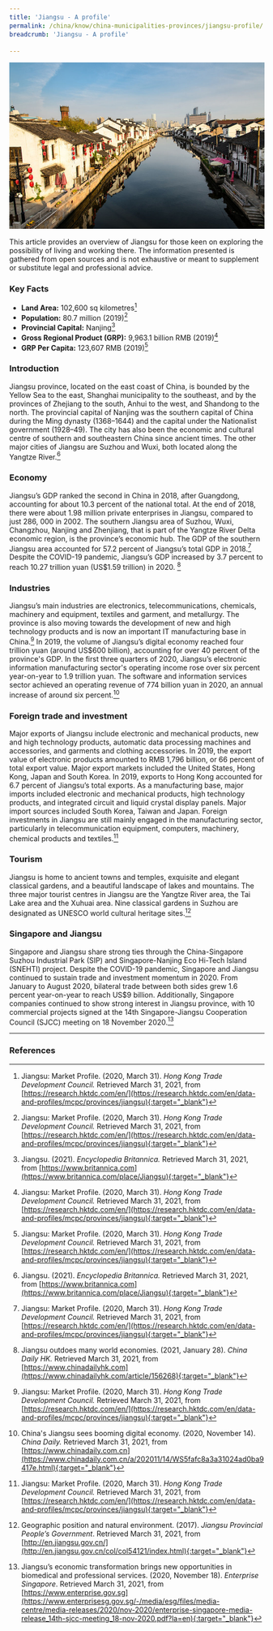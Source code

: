 ```yaml
---
title: 'Jiangsu - A profile'
permalink: /china/know/china-municipalities-provinces/jiangsu-profile/
breadcrumb: 'Jiangsu - A profile'

---
```



<img src="\images\china-selected\jiangsu-profile.jpg" alt="jiangsu profile banner" style="width:800px;" />

This article provides an overview of Jiangsu for those keen on exploring the possibility of living and working there. The information presented is gathered from open sources and is not exhaustive or meant to supplement or substitute legal and professional advice. 

### **Key Facts**

- **Land Area:** 102,600 sq kilometres[^1]
- **Population:** 80.7 million (2019)[^2]
- **Provincial Capital:** Nanjing[^3]
- **Gross Regional Product (GRP):** 9,963.1 billion RMB (2019)[^4]
- **GRP Per Capita:** 123,607 RMB (2019)[^5]

### **Introduction**

Jiangsu province, located on the east coast of China, is bounded by the Yellow Sea to the east, Shanghai municipality to the southeast, and by the provinces of Zhejiang to the south, Anhui to the west, and Shandong to the north. The provincial capital of Nanjing was the southern capital of China during the Ming dynasty (1368–1644) and the capital under the Nationalist government (1928–49). The city has also been the economic and cultural centre of southern and southeastern China since ancient times. The other major cities of Jiangsu are Suzhou and Wuxi, both located along the Yangtze River.[^6]

### **Economy**

<!--div style="width:image width px; font-size:80%; text-align:center;"><img src="\images\china-selected\jiangsu-profile-chart-1.jpg" style="width:350px;" />Data Source: Jiangsu: Market Profile. (2018, January). Hong Kong Trade Development Council.</div-->

Jiangsu’s GDP ranked the second in China in 2018, after Guangdong, accounting for about 10.3 percent of the national total. At the end of 2018, there were about 1.98 million private enterprises in Jiangsu, compared to just 286, 000 in 2002. The southern Jiangsu area of Suzhou, Wuxi, Changzhou, Nanjing and Zhenjiang, that is part of the Yangtze River Delta economic region, is the province’s economic hub. The GDP of the southern Jiangsu area accounted for 57.2 percent of Jiangsu’s total GDP in 2018.[^7] Despite the COVID-19 pandemic, Jiangsu’s GDP increased by 3.7 percent to reach 10.27 trillion yuan (US$1.59 trillion) in 2020. [^8]

### **Industries**

Jiangsu’s main industries are electronics, telecommunications, chemicals, machinery and equipment, textiles and garment, and metallurgy. The province is also moving towards the development of new and high technology products and is now an important IT manufacturing base in China.[^9] In 2019, the volume of Jiangsu’s digital economy reached four trillion yuan (around US$600 billion), accounting for over 40 percent of the province's GDP. In the first three quarters of 2020, Jiangsu’s electronic information manufacturing sector's operating income rose over six percent year-on-year to 1.9 trillion yuan. The software and information services sector achieved an operating revenue of 774 billion yuan in 2020, an annual increase of around six percent.[^10]

### **Foreign trade and investment**

Major exports of Jiangsu include electronic and mechanical products, new and high technology products, automatic data processing machines and accessories, and garments and clothing accessories. In 2019, the export value of electronic products amounted to RMB 1,796 billion, or 66 percent of total export value. Major export markets included the United States, Hong Kong, Japan and South Korea. In 2019, exports to Hong Kong accounted for 6.7 percent of Jiangsu’s total exports. As a manufacturing base, major imports included electronic and mechanical products, high technology products, and integrated circuit and liquid crystal display panels. Major import sources included South Korea, Taiwan and Japan. Foreign investments in Jiangsu are still mainly engaged in the manufacturing sector, particularly in telecommunication equipment, computers, machinery, chemical products and textiles.[^11]

### **Tourism**

Jiangsu is home to ancient towns and temples, exquisite and elegant classical gardens, and a beautiful landscape of lakes and mountains. The three major tourist centres in Jiangsu are the Yangtze River area, the Tai Lake area and the Xuhuai area. Nine classical gardens in Suzhou are designated as UNESCO world cultural heritage sites.[^12]

### **Singapore and Jiangsu**

Singapore and Jiangsu share strong ties through the China-Singapore Suzhou Industrial Park (SIP) and Singapore-Nanjing Eco Hi-Tech Island (SNEHTI) project. Despite the COVID-19 pandemic, Singapore and Jiangsu continued to sustain trade and investment momentum in 2020. From January to August 2020, bilateral trade between both sides grew 1.6 percent year-on-year to reach US$9 billion. Additionally, Singapore companies continued to show strong interest in Jiangsu province, with 10 commercial projects signed at the 14th Singapore-Jiangsu Cooperation Council (SJCC) meeting on 18 November 2020.[^13]

---
### **References**
[^1]: Jiangsu: Market Profile. (2020, March 31). *Hong Kong Trade Development Council.* Retrieved March 31, 2021, from [https://research.hktdc.com/en/](https://research.hktdc.com/en/data-and-profiles/mcpc/provinces/jiangsu){:target="_blank"}

[^2]: Jiangsu: Market Profile. (2020, March 31). *Hong Kong Trade Development Council.* Retrieved March 31, 2021, from [https://research.hktdc.com/en/](https://research.hktdc.com/en/data-and-profiles/mcpc/provinces/jiangsu){:target="_blank"}

[^3]: Jiangsu. (2021). *Encyclopedia Britannica.* Retrieved March 31, 2021, from [https://www.britannica.com](https://www.britannica.com/place/Jiangsu){:target="_blank"}

[^4]: Jiangsu: Market Profile. (2020, March 31). *Hong Kong Trade Development Council.* Retrieved March 31, 2021, from [https://research.hktdc.com/en/](https://research.hktdc.com/en/data-and-profiles/mcpc/provinces/jiangsu){:target="_blank"}

[^5]: Jiangsu: Market Profile. (2020, March 31). *Hong Kong Trade Development Council.* Retrieved March 31, 2021, from [https://research.hktdc.com/en/](https://research.hktdc.com/en/data-and-profiles/mcpc/provinces/jiangsu){:target="_blank"}

[^6]: Jiangsu. (2021). *Encyclopedia Britannica.* Retrieved March 31, 2021, from [https://www.britannica.com](https://www.britannica.com/place/Jiangsu){:target="_blank"}

[^7]: Jiangsu: Market Profile. (2020, March 31). *Hong Kong Trade Development Council.* Retrieved March 31, 2021, from [https://research.hktdc.com/en/](https://research.hktdc.com/en/data-and-profiles/mcpc/provinces/jiangsu){:target="_blank"}

[^8]: Jiangsu outdoes many world economies. (2021, January 28). *China Daily HK.* Retrieved March 31, 2021, from [https://www.chinadailyhk.com](https://www.chinadailyhk.com/article/156268){:target="_blank"}

[^9]: Jiangsu: Market Profile. (2020, March 31). *Hong Kong Trade Development Council.* Retrieved March 31, 2021, from [https://research.hktdc.com/en/](https://research.hktdc.com/en/data-and-profiles/mcpc/provinces/jiangsu){:target="_blank"}

[^10]: China's Jiangsu sees booming digital economy. (2020, November 14). *China Daily.* Retrieved March 31, 2021, from [https://www.chinadaily.com.cn](https://www.chinadaily.com.cn/a/202011/14/WS5fafc8a3a31024ad0ba9417e.html){:target="_blank"}

[^11]: Jiangsu: Market Profile. (2020, March 31). *Hong Kong Trade Development Council.* Retrieved March 31, 2021, from [https://research.hktdc.com/en/](https://research.hktdc.com/en/data-and-profiles/mcpc/provinces/jiangsu){:target="_blank"}

[^12]: Geographic position and natural environment. (2017). *Jiangsu Provincial People’s Government*. Retrieved March 31, 2021, from [http://en.jiangsu.gov.cn/](http://en.jiangsu.gov.cn/col/col54121/index.html){:target="_blank"}

[^13]: Jiangsu’s economic transformation brings new opportunities in biomedical and professional services. (2020, November 18). *Enterprise Singapore*. Retrieved March 31, 2021, from [https://www.enterprise.gov.sg](https://www.enterprisesg.gov.sg/-/media/esg/files/media-centre/media-releases/2020/nov-2020/enterprise-singapore-media-release_14th-sjcc-meeting_18-nov-2020.pdf?la=en){:target="_blank"}
